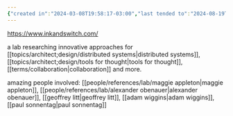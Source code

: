 ```yaml
---
{"created in":"2024-03-08T19:58:17-03:00","last tended to":"2024-08-19T03:05:42-03:00","aliases":["inkandswitch"],"tags":["organization","lab","toolsforthought","knowledgedesign","interfacedesign","research","local-first","open-source"],"relevancescore":88,"dg-publish":true,"permalink":"/initiatives-orgs-and-communities/lab/ink-and-switch/","dgPassFrontmatter":true,"created":"2024-03-08T19:58:17.985-03:00","updated":"2024-08-19T03:05:42.866-03:00"}
---
```


https://www.inkandswitch.com/

a lab researching innovative approaches for [[topics/architect;design/distributed systems\|distributed systems]], [[topics/architect;design/tools for thought\|tools for thought]], [[terms/collaboration\|collaboration]] and more.

amazing people involved: [[people/references/lab/maggie appleton\|maggie appleton]], [[people/references/lab/alexander obenauer\|alexander obenauer]], [[geoffrey litt\|geoffrey litt]], [[adam wiggins\|adam wiggins]], [[paul sonnentag\|paul sonnentag]]